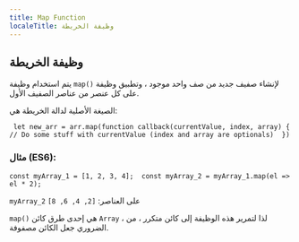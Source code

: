 ```yaml
---
title: Map Function
localeTitle: وظيفة الخريطة
---
```

## وظيفة الخريطة

يتم استخدام وظيفة `map()` لإنشاء صفيف جديد من صف واحد موجود ، وتطبيق وظيفة على كل عنصر من عناصر الصفيف الأول.

الصيغة الأصلية لدالة الخريطة هي:

 `  let new_arr = arr.map(function callback(currentValue, index, array) { 
                  // Do some stuff with currentValue (index and array are optionals) 
                }) 
` 

### مثال (ES6):

 `const myArray_1 = [1, 2, 3, 4]; 
 const myArray_2 = myArray_1.map(el => el * 2); 
` 

`myArray_2` على العناصر: `[2, 4, 6, 8]`

`map()` هي إحدى طرق كائن `Array` ، لذا لتمرير هذه الوظيفة إلى كائن متكرر ، من الضروري جعل الكائن مصفوفة.
